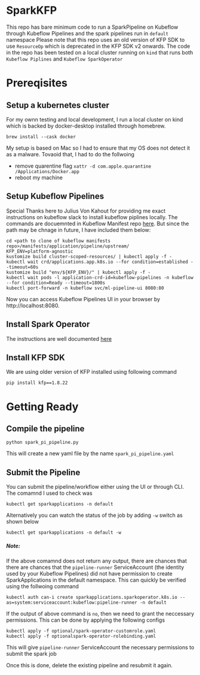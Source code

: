 # SparkKFP
This repo has bare minimum code to run a SparkPipeline on Kubeflow through Kubeflow Pipelines and the spark pipelines run in `default` namespace
Please note that this repo uses an old version of KFP SDK to use `ResourceOp` which is deprecated in the KFP SDK v2 onwards.
The code in the repo has been tested on a local  cluster running on `kind` that runs both `Kubeflow Piplines` and `Kubeflow SparkOperator `

# Prereqisites
## Setup a kubernetes cluster
For my ownn testing and local development, I run a local cluster on kind which is backed by docker-desktop installed through homebrew.
```
brew install --cask docker
```

My setup is based on Mac so I had to ensure that my OS does not detect it as a malware. Tovaoid that, I had to do the follwoing
 - remove quarentine flag 
```xattr -d com.apple.quarantine /Applications/Docker.app```
 - reboot my machine

## Setup Kubeflow Pipelines
Special Thanks here to Julius Von Kahout for providing me exact instructions on kubeflow slack to install kubeflow piplines locally. 
The commands are docuemnted in Kubeflow Manifest repo [here](https://github.com/kubeflow/manifests/blob/master/applications/pipeline/upstream/README.md). But since the path may be chnage in future, I have included them below:
```
cd <path to clone of kubeflow manifests repo>/manifests/application/pipeline/upstream/
KFP_ENV=platform-agnostic
kustomize build cluster-scoped-resources/ | kubectl apply -f -
kubectl wait crd/applications.app.k8s.io --for condition=established --timeout=60s
kustomize build "env/${KFP_ENV}/" | kubectl apply -f -
kubectl wait pods -l application-crd-id=kubeflow-pipelines -n kubeflow --for condition=Ready --timeout=1800s
kubectl port-forward -n kubeflow svc/ml-pipeline-ui 8080:80
```
Now you can access Kubeflow Pipelines UI in your browser by http://localhost:8080.

## Install Spark Operator
The instructions are well documented [here](https://www.kubeflow.org/docs/components/spark-operator/getting-started/)

## Install KFP SDK
We are using older version of KFP installed using following command
```
pip install kfp==1.8.22
```

# Getting Ready
## Compile the pipeline
```
python spark_pi_pipeline.py
```
This will create a new yaml file by the name `spark_pi_pipeline.yaml`

## Submit the Pipeline
You can submit the pipeline/workflow either using the UI or through CLI.
The comamnd I used to check was 
```
kubectl get sparkapplications -n default
```
Alternatively you can watch the status of the job by adding `-w` switch as shown below
```
kubectl get sparkapplications -n default -w
```

##### Note:
If the above comamnd does not return any output, there are chances that there are chances that the `pipeline-runner` ServiceAccount (the identity used by your Kubeflow Pipelines) did not have permission to create SparkApplications in the default namespace.
This can quickly be verified using the follwoing command
```
kubectl auth can-i create sparkapplications.sparkoperator.k8s.io --as=system:serviceaccount:kubeflow:pipeline-runner -n default
```

If the output of above command is `no`, then we need to grant the neccessary permissions. This can be done by applying the following configs
```
kubectl apply -f optional/spark-operator-customrole.yaml
kubectl apply -f optionalspark-operator-rolebinding.yaml
```

This will give `pipeline-runner` ServiceAccount the necessary permissions to submit the spark job

Once this is done, delete the existing pipeline and resubmit it again. 

